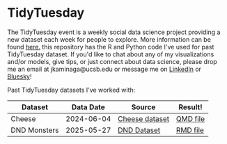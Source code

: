 # TidyTuesday

The TidyTuesday event is a weekly social data science project providing a new dataset each week for people to explore. More information can be found [here.](https://github.com/rfordatascience/tidytuesday) this repository has the R and Python code I've used for past TidyTuesday dataset. If you'd like to chat about any of my visualizations and/or models, give tips, or just connect about data science, please drop me an email at jkaminaga\@ucsb.edu or message me on [LinkedIn](https://linkedin.com/in/jkaminaga) or [Bluesky](https://bsky.app/profile/jkaminaga.bsky.social)!

Past TidyTuesday datasets I've worked with:

| Dataset | Data Date | Source | Result! |
|------------------|------------------|------------------|------------------|
| Cheese | 2024-06-04 | [Cheese dataset](https://github.com/rfordatascience/tidytuesday/blob/main/data/2024/2024-06-04/readme.md) | [QMD file](https://github.com/jkaminags/TidyTuesday/blob/main/2024/cheese.qmd) |
| DND Monsters | 2025-05-27 | [DND Dataset](https://github.com/rfordatascience/tidytuesday/blob/main/data/2025/2025-05-27/readme.md) | [RMD file](https://github.com/jkaminags/TidyTuesday/blob/main/2025/dnd.Rmd) |

